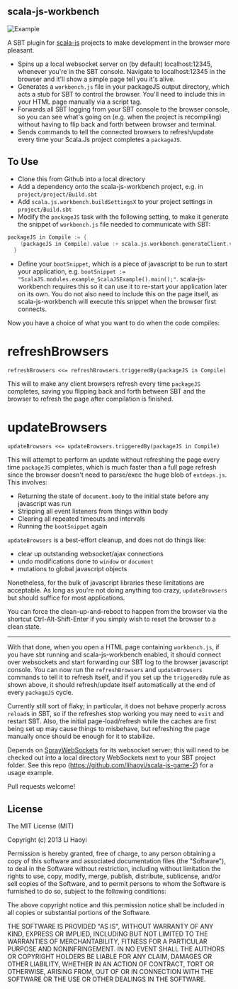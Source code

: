 scala-js-workbench
-----------------

![Example](https://github.com/lihaoyi/scala-js-workbench/blob/master/Example.png?raw=true)

A SBT plugin for [scala-js](https://github.com/lampepfl/scala-js) projects to make development in the browser more pleasant.

- Spins up a local websocket server on (by default) localhost:12345, whenever you're in the SBT console. Navigate to localhost:12345 in the browser and it'll show a simple page tell you it's alive.
- Generates a `workbench.js` file in your packageJS output directory, which acts a stub for SBT to control the browser. You'll need to include this in your HTML page manually via a script tag.
- Forwards all SBT logging from your SBT console to the browser console, so you can see what's going on (e.g. when the project is recompiling) without having to flip back and forth between browser and terminal.
- Sends commands to tell the connected browsers to refresh/update every time your Scala.Js project completes a `packageJS`.

To Use
------

- Clone this from Github into a local directory
- Add a dependency onto the scala-js-workbench project, e.g. in `project/project/Build.sbt`
- Add `scala.js.workbench.buildSettingsX` to your project settings in `project/Build.sbt`
- Modify the `packageJS` task with the following setting, to make it generate the snippet of `workbench.js` file needed to communicate with SBT:

```scala
packageJS in Compile := {
    (packageJS in Compile).value :+ scala.js.workbench.generateClient.value
  }
```

- Define your `bootSnippet`, which is a piece of javascript to be run to start your application, e.g. `bootSnippet := "ScalaJS.modules.example_ScalaJSExample().main();"`. scala-js-workbench requires this so it can use it to re-start your application later on its own. You do not also need to include this on the page itself, as scala-js-workbench will execute this snippet when the browser first connects.

Now you have a choice of what you want to do when the code compiles:

refreshBrowsers
===============
`refreshBrowsers <<= refreshBrowsers.triggeredBy(packageJS in Compile)`

This will to make any client browsers refresh every time `packageJS` completes, saving you flipping back and forth between SBT and the browser to refresh the page after compilation is finished.

updateBrowsers
==============
`updateBrowsers <<= updateBrowsers.triggeredBy(packageJS in Compile)`

This will attempt to perform an update without refreshing the page every time `packageJS` completes, which is much faster than a full page refresh since the browser doesn't need to parse/exec the huge blob of `extdeps.js`. This involves:

- Returning the state of `document.body` to the initial state before any javascript was run
- Stripping all event listeners from things within body
- Clearing all repeated timeouts and intervals
- Running the `bootSnippet` again

`updateBrowsers` is a best-effort cleanup, and does not do things like:

- clear up outstanding websocket/ajax connections
- undo modifications done to `window` or `document`
- mutations to global javascript objects

Nonetheless, for the bulk of javascript libraries these limitations are acceptable. As long as you're not doing anything too crazy, `updateBrowsers` but should suffice for most applications.

You can force the clean-up-and-reboot to happen from the browser via the shortcut Ctrl-Alt-Shift-Enter if you simply wish to reset the browser to a clean state.

-------

With that done, when you open a HTML page containing `workbench.js`, if you have sbt running and scala-js-workbench enabled, it should connect over websockets and start forwarding our SBT log to the browser javascript console. You can now run the `refreshBrowsers` and `updateBrowsers` commands to tell it to refresh itself, and if you set up the `triggeredBy` rule as shown above, it should refresh/update itself automatically at the end of every `packageJS` cycle.

Currently still sort of flaky; in particular, it does not behave properly across `reload`s in SBT, so if the refreshes stop working you may need to `exit` and restart SBT. Also, the initial page-load/refresh while the caches are first being set up may cause things to misbehave, but refreshing the page manually once should be enough for it to stabilize.

Depends on [SprayWebSockets](https://github.com/lihaoyi/SprayWebSockets) for its websocket server; this will need to be checked out into a local directory WebSockets next to your SBT project folder. See this repo (https://github.com/lihaoyi/scala-js-game-2) for a usage example.

Pull requests welcome!

License
-------
The MIT License (MIT)

Copyright (c) 2013 Li Haoyi

Permission is hereby granted, free of charge, to any person obtaining a copy
of this software and associated documentation files (the "Software"), to deal
in the Software without restriction, including without limitation the rights
to use, copy, modify, merge, publish, distribute, sublicense, and/or sell
copies of the Software, and to permit persons to whom the Software is
furnished to do so, subject to the following conditions:

The above copyright notice and this permission notice shall be included in
all copies or substantial portions of the Software.

THE SOFTWARE IS PROVIDED "AS IS", WITHOUT WARRANTY OF ANY KIND, EXPRESS OR
IMPLIED, INCLUDING BUT NOT LIMITED TO THE WARRANTIES OF MERCHANTABILITY,
FITNESS FOR A PARTICULAR PURPOSE AND NONINFRINGEMENT. IN NO EVENT SHALL THE
AUTHORS OR COPYRIGHT HOLDERS BE LIABLE FOR ANY CLAIM, DAMAGES OR OTHER
LIABILITY, WHETHER IN AN ACTION OF CONTRACT, TORT OR OTHERWISE, ARISING FROM,
OUT OF OR IN CONNECTION WITH THE SOFTWARE OR THE USE OR OTHER DEALINGS IN
THE SOFTWARE.
